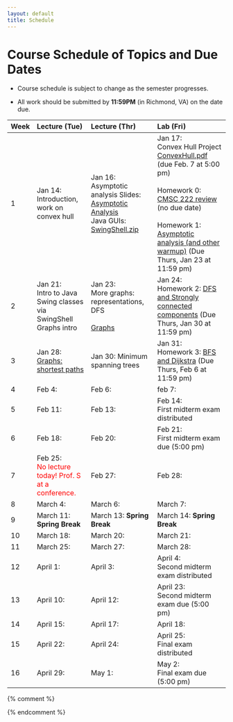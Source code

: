 ```yaml
---
layout: default
title: Schedule
---
```


# Course Schedule of Topics and Due Dates

* Course schedule is subject to change as the semester progresses. 

* All work should be submitted by **11:59PM** (in Richmond, VA) on the date due.

| Week | Lecture (Tue)                              | Lecture (Thr)                                 | Lab (Fri)                                        |
| :--- | :---                                       | :---                                          | :---                                                  |
| 1    | Jan 14:   <br />Introduction, work on convex hull<br />  | Jan 16: <br />Asymptotic analysis  Slides: [Asymptotic Analysis](lectures/AsymptoticAnalysis.pdf)<br /> Java GUIs: [SwingShell.zip](code/SwingShell.zip) <br />  | Jan 17: <br /> Convex Hull Project [ConvexHull.pdf](projects/ConvexHull.pdf) (due Feb. 7 at 5:00 pm) <br />  <br /> Homework 0: [CMSC 222 review](homeworks/homework0.md) (no due date) <br /> <br /> Homework 1: [Asymptotic analysis (and other warmup)](homeworks/homework1.md) (Due Thurs, Jan 23 at 11:59 pm) <br />|
| 2    | Jan 21:  <br /> Intro to Java Swing classes via SwingShell <br /> Graphs intro <br />| Jan 23: <br /> More graphs: representations, DFS<br /> <br /> [Graphs](lectures/Graph_misc_2025.pdf)<br /> | Jan 24: <br /> Homework 2: [DFS and Strongly connected components](homeworks/homework2.md) (Due Thurs, Jan 30 at 11:59 pm) <br />  |
| 3    | Jan 28: <br /> [Graphs: shortest paths](lectures/Paths_in_graphs.pdf)<br />  | Jan 30: <bf /> Minimum spanning trees <bf />    | Jan 31: <br /> Homework 3: [BFS and Dijkstra](homeworks/homework3.md) (Due Thurs, Feb 6 at 11:59 pm) <br />  |
| 4    | Feb 4:  | Feb 6:  | feb 7:   |
| 5    | Feb 11:    | Feb 13:   | Feb 14: <br /> First midterm exam distributed <br />  |
| 6    | Feb 18: | Feb 20:  | Feb 21: <br />First midterm exam due (5:00 pm) <br />  |
| 7    | Feb 25: <br /><span style="color:red">No lecture today! Prof. S at a conference.</span><bf /> | Feb 27:   | Feb 28:    |
| 8    | March 4:  | March 6:  | March 7:  |
| 9    | March 11: **Spring Break**  | March 13: **Spring Break**   | March 14:   **Spring Break**   |
| 10   | March 18:     | March 20: | March 21:    |
| 11   | March 25: | March 27: | March 28:  |
| 12   | April 1:    | April 3:  | April 4:   <br /> Second midterm exam distributed <br />   |
| 13   | April 10: | April 12:  | April 23:   <br /> Second midterm exam due (5:00 pm) <br />  |
| 14   | April 15:  | April 17:  | April 18: |
| 15   | April 22:  | April 24:  | April 25:   <br /> Final exam distributed <br />    |
| 16   | April 29:    |    May 1:   | May 2: <br /> Final exam due (5:00 pm) <br /> |
{% comment %}             

{% endcomment %}











